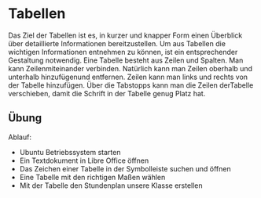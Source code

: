 # Tabellen 
Das Ziel der Tabellen ist es, in kurzer und knapper Form einen Überblick über detaillierte Informationen bereitzustellen.
Um aus Tabellen die wichtigen Informationen entnehmen zu können, ist ein entsprechender Gestaltung notwendig. 
Eine Tabelle besteht aus Zeilen und Spalten. Man kann Zeilenmiteinander verbinden. 
Natürlich kann man Zeilen oberhalb und unterhalb hinzufügenund entfernen. Zeilen kann man links und rechts von der Tabelle 
hinzufügen. Über die Tabstopps kann man die Zeilen derTabelle verschieben, damit die Schrift in der Tabelle genug Platz hat. 

## Übung 
Ablauf: 
* Ubuntu Betriebssystem starten 
* Ein Textdokument in Libre Office öffnen 
* Das Zeichen einer Tabelle in der Symbolleiste suchen und öffnen
* Eine Tabelle mit den richtigen Maßen wählen
* Mit der Tabelle den Stundenplan unsere Klasse erstellen 

  

 

